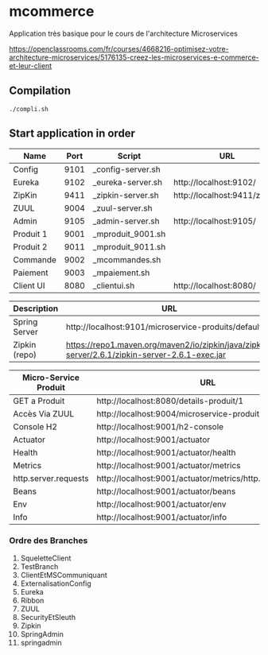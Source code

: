 # mcommerce
Application très basique pour le cours de l'architecture Microservices

https://openclassrooms.com/fr/courses/4668216-optimisez-votre-architecture-microservices/5176135-creez-les-microservices-e-commerce-et-leur-client

## Compilation
```
./compli.sh
```

## Start application in order

| Name      |  Port  | Script | URL
| ------------- | ------------- | ------------- | ------------- | 
| Config | 9101 | _config-server.sh |  | 
| Eureka | 9102 | _eureka-server.sh | http://localhost:9102/ | 
| ZipKin | 9411 | _zipkin-server.sh | http://localhost:9411/zipkin/ | 
| ZUUL | 9004 | _zuul-server.sh |  | 
| Admin | 9105 | _admin-server.sh | http://localhost:9105/ | 
| Produit 1 | 9001 | _mproduit_9001.sh |  | 
| Produit 2 | 9011 | _mproduit_9011.sh |  | 
| Commande | 9002 | _mcommandes.sh |  | 
| Paiement | 9003 | _mpaiement.sh |  | 
| Client UI | 8080 | _clientui.sh | http://localhost:8080/ | 


| Description      |  URL  |
| ------------- | ------------- | 
| Spring Server | http://localhost:9101/microservice-produits/default | 
| Zipkin (repo)  | https://repo1.maven.org/maven2/io/zipkin/java/zipkin-server/2.6.1/zipkin-server-2.6.1-exec.jar | 


| Micro-Service Produit |  URL  |
| ------------- | ------------- | 
| GET a Produit | http://localhost:8080/details-produit/1  |
| Accès Via ZUUL | http://localhost:9004/microservice-produits/Produits |
| Console H2 | http://localhost:9001/h2-console |
| Actuator | http://localhost:9001/actuator | 
| Health  | http://localhost:9001/actuator/health | 
| Metrics | http://localhost:9001/actuator/metrics | 
| http.server.requests | http://localhost:9001/actuator/metrics/http.server.requests | 
| Beans | http://localhost:9001/actuator/beans | 
| Env | http://localhost:9001/actuator/env | 
| Info | http://localhost:9001/actuator/info | 


### Ordre des Branches 
01. SqueletteClient
02. TestBranch
03. ClientEtMSCommuniquant
04. ExternalisationConfig
05. Eureka
06. Ribbon
07. ZUUL
08. SecurityEtSleuth
09. Zipkin
10. SpringAdmin
11. springadmin




